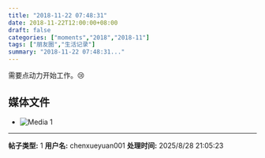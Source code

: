 ```yaml
---
title: "2018-11-22 07:48:31"
date: 2018-11-22T12:00:00+08:00
draft: false
categories: ["moments","2018","2018-11"]
tags: ["朋友圈","生活记录"]
summary: "2018-11-22 07:48:31..."
---
```


需要点动力开始工作。😢

## 媒体文件

- ![Media 1](/Moments/photos/2018-11-22/201811220748310.jpg)

---

**帖子类型:** 1
**用户名:** chenxueyuan001
**处理时间:** 2025/8/28 21:05:23